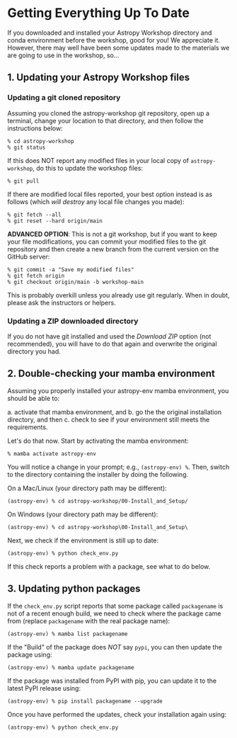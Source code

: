 # Getting Everything Up To Date

If you downloaded and installed your Astropy Workshop directory and conda
environment before the workshop, good for you!  We appreciate it.
However, there may well have been some updates made to the materials we are
going to use in the workshop, so...

## 1. Updating your Astropy Workshop files

### Updating a git cloned repository

Assuming you cloned the astropy-workshop git repository, open up a terminal,
change your location to that directory, and then follow the instructions below:

    % cd astropy-workshop
    % git status

If this does NOT report any modified files in your local copy of
`astropy-workshop`, do this to update the workshop files:

    % git pull

If there are modified local files reported, your best option instead is as
follows (which *will destroy* any local file changes you made):

    % git fetch --all
    % git reset --hard origin/main

**ADVANCED OPTION**: This is not a git workshop, but if you want to keep
your file modifications, you can commit your modified files to the git
repository and then create a new branch from the current version on the
GitHub server:

    % git commit -a "Save my modified files"
    % git fetch origin
    % git checkout origin/main -b workshop-main

This is probably overkill unless you already use git regularly. When in doubt,
please ask the instructors or helpers.

### Updating a ZIP downloaded directory

If you do not have git installed and used the *Download ZIP* option
(not recommended), you will have to do that again and overwrite the original
directory you had.

## 2. Double-checking your mamba environment

Assuming you properly installed your astropy-env mamba environment, you
should be able to:

a. activate that mamba environment, and
b. go the the original installation directory, and then
c. check to see if your environment still meets the requirements.

Let's do that now. Start by activating the mamba environment:

    % mamba activate astropy-env

You will notice a change in your prompt; e.g., `(astropy-env) %`.
Then, switch to the directory containing the installer by doing the following.

On a Mac/Linux (your directory path may be different):

    (astropy-env) % cd astropy-workshop/00-Install_and_Setup/

On Windows (your directory path may be different):

    (astropy-env) % cd astropy-workshop\00-Install_and_Setup\

Next, we check if the environment is still up to date:

    (astropy-env) % python check_env.py

If this check reports a problem with a package, see what to do below.

## 3. Updating python packages

If the `check_env.py` script reports that some package called `packagename`
is not of a recent enough build, we need to check where the package came from
(replace `packagename` with the real package name):

    (astropy-env) % mamba list packagename

If the "Build" of the package does *NOT* say `pypi`,  you can then update the
package using:

    (astropy-env) % mamba update packagename

If the package was installed from PyPI with pip, you can update it to the
latest PyPI release using:

    (astropy-env) % pip install packagename --upgrade

Once you have performed the updates, check your installation again using:

    (astropy-env) % python check_env.py
